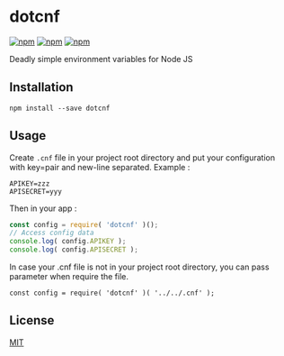 # dotcnf

[![npm](https://img.shields.io/npm/v/dotcnf.svg?maxAge=2592000)](https://www.npmjs.com/package/dotcnf)
[![npm](https://img.shields.io/npm/dt/dotcnf.svg?maxAge=2592000)](https://www.npmjs.com/package/dotcnf)
[![npm](https://img.shields.io/npm/l/dotcnf.svg?maxAge=2592000)](https://www.npmjs.com/package/dotcnf)

Deadly simple environment variables for Node JS


## Installation

`npm install --save dotcnf `



## Usage

Create `.cnf` file in your project root directory and put your configuration with key=pair and new-line separated. Example : 

```
APIKEY=zzz
APISECRET=yyy
```

Then in your app :

```javascript
const config = require( 'dotcnf' )();
// Access config data
console.log( config.APIKEY );
console.log( config.APISECRET );
```

In case your .cnf file is not in your project root directory, you can pass parameter when require the file. 

`const config = require( 'dotcnf' )( '../../.cnf' );`



## License

[MIT](LICENSE)